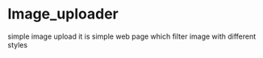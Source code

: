 # Image_uploader
simple image upload 
it is simple web page which filter image with different styles 
